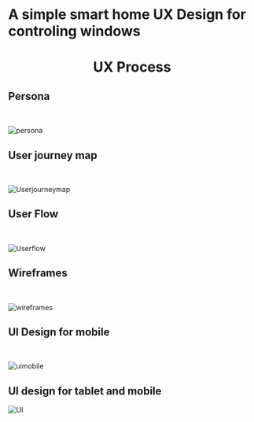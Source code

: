 # A simple smart home UX Design for controling windows

<h1 align="center">
    UX Process 
</h1>


                                                          
                                                          
## Persona
&nbsp;

![persona](https://github.com/Behnaz-HP/Behnaz-HP.github.io/blob/main/smart_home/persona.png)

## User journey map
&nbsp;

![Userjourneymap](https://github.com/Behnaz-HP/Behnaz-HP.github.io/blob/main/smart_home/userjourney%20map.png)

## User Flow
&nbsp;

![Userflow](https://github.com/Behnaz-HP/Behnaz-HP.github.io/blob/main/smart_home/User%20flow.png)

## Wireframes
&nbsp;

![wireframes](https://github.com/Behnaz-HP/Behnaz-HP.github.io/blob/main/smart_home/wireframe.png)

## UI Design for mobile
&nbsp;

![uimobile](https://github.com/Behnaz-HP/Behnaz-HP.github.io/blob/main/smart_home/ui%20mobile.png)

                                                       
                                                
## UI design for tablet and mobile

![UI](https://github.com/Behnaz-HP/Behnaz-HP.github.io/blob/main/smart_home/UI%20Behnaz.png)



